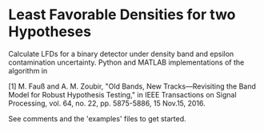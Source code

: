 # Least Favorable Densities for two Hypotheses

Calculate LFDs for a binary detector under density band and epsilon contamination uncertainty. Python and MATLAB implementations of the algorithm in 

[1] M. Fauß and A. M. Zoubir, "Old Bands, New Tracks—Revisiting the Band Model for Robust Hypothesis Testing," in IEEE Transactions on Signal Processing, vol. 64, no. 22, pp. 5875-5886, 15 Nov.15, 2016.

See comments and the 'examples' files to get started.
